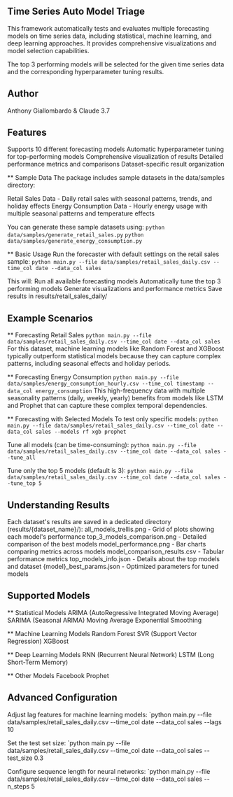 ## Time Series Auto Model Triage
This framework automatically tests and evaluates multiple forecasting models on time series data, including statistical, machine learning, and deep learning approaches. It provides comprehensive visualizations and model selection capabilities.

The top 3 performing models will be selected for the given time series data and the corresponding hyperparameter tuning results.

## Author
Anthony Giallombardo & Claude 3.7

## Features
Supports 10 different forecasting models
Automatic hyperparameter tuning for top-performing models
Comprehensive visualization of results
Detailed performance metrics and comparisons
Dataset-specific result organization

** Sample Data
The package includes sample datasets in the data/samples directory:

Retail Sales Data - Daily retail sales with seasonal patterns, trends, and holiday effects
Energy Consumption Data - Hourly energy usage with multiple seasonal patterns and temperature effects

You can generate these sample datasets using:
`python data/samples/generate_retail_sales.py`
`python data/samples/generate_energy_consumption.py`

** Basic Usage
Run the forecaster with default settings on the retail sales sample:
`python main.py --file data/samples/retail_sales_daily.csv --time_col date --data_col sales`

This will:
Run all available forecasting models
Automatically tune the top 3 performing models
Generate visualizations and performance metrics
Save results in results/retail_sales_daily/

## Example Scenarios
** Forecasting Retail Sales
`python main.py --file data/samples/retail_sales_daily.csv --time_col date --data_col sales`
For this dataset, machine learning models like Random Forest and XGBoost typically outperform statistical models because they can capture complex patterns, including seasonal effects and holiday periods.

** Forecasting Energy Consumption
`python main.py --file data/samples/energy_consumption_hourly.csv --time_col timestamp --data_col energy_consumption`
This high-frequency data with multiple seasonality patterns (daily, weekly, yearly) benefits from models like LSTM and Prophet that can capture these complex temporal dependencies.

** Forecasting with Selected Models
To test only specific models:
`python main.py --file data/samples/retail_sales_daily.csv --time_col date --data_col sales --models rf xgb prophet`

Tune all models (can be time-consuming):
`python main.py --file data/samples/retail_sales_daily.csv --time_col date --data_col sales --tune_all`

Tune only the top 5 models (default is 3):
`python main.py --file data/samples/retail_sales_daily.csv --time_col date --data_col sales --tune_top 5`

## Understanding Results
Each dataset's results are saved in a dedicated directory (results/{dataset_name}/):
all_models_trellis.png - Grid of plots showing each model's performance
top_3_models_comparison.png - Detailed comparison of the best models
model_performance.png - Bar charts comparing metrics across models
model_comparison_results.csv - Tabular performance metrics
top_models_info.json - Details about the top models and dataset
{model}_best_params.json - Optimized parameters for tuned models

## Supported Models

** Statistical Models
ARIMA (AutoRegressive Integrated Moving Average)
SARIMA (Seasonal ARIMA)
Moving Average
Exponential Smoothing

** Machine Learning Models
Random Forest
SVR (Support Vector Regression)
XGBoost

** Deep Learning Models
RNN (Recurrent Neural Network)
LSTM (Long Short-Term Memory)

** Other Models
Facebook Prophet

## Advanced Configuration
Adjust lag features for machine learning models:
`python main.py --file data/samples/retail_sales_daily.csv --time_col date --data_col sales --lags 10

Set the test set size:
`python main.py --file data/samples/retail_sales_daily.csv --time_col date --data_col sales --test_size 0.3

Configure sequence length for neural networks:
`python main.py --file data/samples/retail_sales_daily.csv --time_col date --data_col sales --n_steps 5
